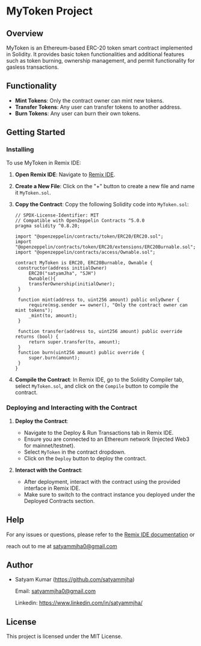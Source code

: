 # MyToken Project
## Overview
MyToken is an Ethereum-based ERC-20 token smart contract implemented in Solidity. It provides basic token functionalities and additional features such as token burning, ownership management, and permit functionality for gasless transactions.

## Functionality

- **Mint Tokens**: Only the contract owner can mint new tokens.
- **Transfer Tokens**: Any user can transfer tokens to another address.
- **Burn Tokens**: Any user can burn their own tokens.

## Getting Started

### Installing

To use MyToken in Remix IDE:

1. **Open Remix IDE**: Navigate to [Remix IDE](https://remix.ethereum.org/).

2. **Create a New File**: Click on the "+" button to create a new file and name it `MyToken.sol`.

3. **Copy the Contract**: Copy the following Solidity code into `MyToken.sol`:

   ```solidity
   // SPDX-License-Identifier: MIT
   // Compatible with OpenZeppelin Contracts ^5.0.0
   pragma solidity ^0.8.20;
 
   import "@openzeppelin/contracts/token/ERC20/ERC20.sol";
   import "@openzeppelin/contracts/token/ERC20/extensions/ERC20Burnable.sol";
   import "@openzeppelin/contracts/access/Ownable.sol";

   contract MyToken is ERC20, ERC20Burnable, Ownable {
    constructor(address initialOwner)
        ERC20("satyamJha", "SJH")
        Ownable(){
        transferOwnership(initialOwner);
    }

    function mint(address to, uint256 amount) public onlyOwner {
        require(msg.sender == owner(), "Only the contract owner can mint tokens");
        _mint(to, amount);
    }

    function transfer(address to, uint256 amount) public override returns (bool) {
        return super.transfer(to, amount);
    }
    function burn(uint256 amount) public override {
        super.burn(amount);
    }
   }

   ```

4. **Compile the Contract**: In Remix IDE, go to the Solidity Compiler tab, select `MyToken.sol`, and click on the `Compile` button to compile the contract.

### Deploying and Interacting with the Contract

1. **Deploy the Contract**:
   - Navigate to the Deploy & Run Transactions tab in Remix IDE.
   - Ensure you are connected to an Ethereum network (Injected Web3 for mainnet/testnet).
   - Select `MyToken` in the contract dropdown.
   - Click on the `Deploy` button to deploy the contract.

2. **Interact with the Contract**:
   - After deployment, interact with the contract using the provided interface in Remix IDE.
   - Make sure to switch to the contract instance you deployed under the Deployed Contracts section.

## Help

For any issues or questions, please refer to the [Remix IDE documentation](https://remix-ide.readthedocs.io/en/latest/) or

reach out to me at satyammjha0@gmail.com

## Author

- Satyam Kumar
  (https://github.com/satyammjha)

   Email: satyammjha0@gmail.com

   Linkedin: https://www.linkedin.com/in/satyammjha/

## License

This project is licensed under the MIT License.
